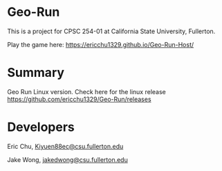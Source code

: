 # Geo-Run

This is a project for CPSC 254-01 at California State University, Fullerton. 

Play the game here: https://ericchu1329.github.io/Geo-Run-Host/

<h1>Summary</h1>

Geo Run Linux version. Check here for the linux release https://github.com/ericchu1329/Geo-Run/releases

<h1>Developers</h1>

Eric Chu, Kiyuen88ec@csu.fullerton.edu

Jake Wong, jakedwong@csu.fullerton.edu
